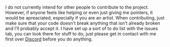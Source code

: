 I do not currently intend for other people to contribute to the project. However, if anyone feels like helping or even just giving me pointers, it would be apreaciated, especially if you are an artist. When contributing, just make sure that your code doesn't break anything that isn't already broken and I'll probably accept it. I have set up a sort of to do list with the issues tab, you can look there for stuff to do, just please get in contact with me first over [Discord](https://discord.gg/PURpPSr) before you do anything.
